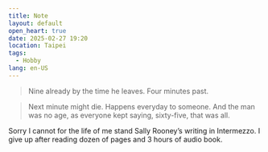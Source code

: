 ```yaml
---
title: Note
layout: default
open_heart: true
date: 2025-02-27 19:20
location: Taipei
tags: 
  - Hobby
lang: en-US
---
```


> Nine already by the time he leaves. Four minutes past.

> Next minute might die. Happens everyday to someone. And the man was no age, as everyone kept saying, sixty-five, that was all.

Sorry I cannot for the life of me stand Sally Rooney’s writing in Intermezzo. I give up after reading dozen of pages and 3 hours of audio book.
